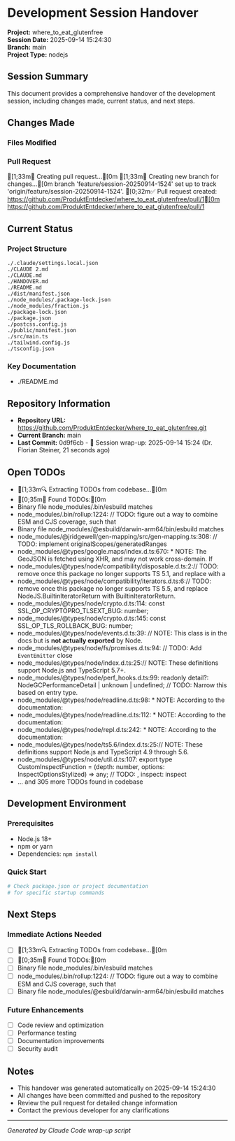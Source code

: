 # Development Session Handover

**Project:** where_to_eat_glutenfree  
**Session Date:** 2025-09-14 15:24:30  
**Branch:** main  
**Project Type:** nodejs  

## Session Summary

This document provides a comprehensive handover of the development session, including changes made, current status, and next steps.

## Changes Made

### Files Modified


### Pull Request
[1;33m🔀 Creating pull request...[0m
[1;33m📝 Creating new branch for changes...[0m
branch 'feature/session-20250914-1524' set up to track 'origin/feature/session-20250914-1524'.
[0;32m✅ Pull request created: https://github.com/ProduktEntdecker/where_to_eat_glutenfree/pull/1[0m
https://github.com/ProduktEntdecker/where_to_eat_glutenfree/pull/1

## Current Status

### Project Structure
```
./.claude/settings.local.json
./CLAUDE 2.md
./CLAUDE.md
./HANDOVER.md
./README.md
./dist/manifest.json
./node_modules/.package-lock.json
./node_modules/fraction.js
./package-lock.json
./package.json
./postcss.config.js
./public/manifest.json
./src/main.ts
./tailwind.config.js
./tsconfig.json
```

### Key Documentation
- ./README.md

## Repository Information

- **Repository URL:** https://github.com/ProduktEntdecker/where_to_eat_glutenfree.git
- **Current Branch:** main
- **Last Commit:** 0d9f6cb - 🔄 Session wrap-up: 2025-09-14 15:24 (Dr. Florian Steiner, 21 seconds ago)

## Open TODOs

- [1;33m🔍 Extracting TODOs from codebase...[0m
- [0;35m📝 Found TODOs:[0m
- Binary file node_modules/.bin/esbuild matches
- node_modules/.bin/rollup:1224:    // TODO: figure  out a  way to combine ESM and CJS coverage, such  that
- Binary file node_modules/@esbuild/darwin-arm64/bin/esbuild matches
- node_modules/@jridgewell/gen-mapping/src/gen-mapping.ts:308:  // TODO: implement originalScopes/generatedRanges
- node_modules/@types/google.maps/index.d.ts:670:     * NOTE: The GeoJSON is fetched using XHR, and may not work cross-domain. If
- node_modules/@types/node/compatibility/disposable.d.ts:2:// TODO: remove once this package no longer supports TS 5.1, and replace with a
- node_modules/@types/node/compatibility/iterators.d.ts:6:// TODO: remove once this package no longer supports TS 5.5, and replace NodeJS.BuiltinIteratorReturn with BuiltinIteratorReturn.
- node_modules/@types/node/crypto.d.ts:114:        const SSL_OP_CRYPTOPRO_TLSEXT_BUG: number;
- node_modules/@types/node/crypto.d.ts:145:        const SSL_OP_TLS_ROLLBACK_BUG: number;
- node_modules/@types/node/events.d.ts:39:    // NOTE: This class is in the docs but is **not actually exported** by Node.
- node_modules/@types/node/fs/promises.d.ts:94:    // TODO: Add `EventEmitter` close
- node_modules/@types/node/index.d.ts:25:// NOTE: These definitions support Node.js and TypeScript 5.7+.
- node_modules/@types/node/perf_hooks.d.ts:99:        readonly detail?: NodeGCPerformanceDetail | unknown | undefined; // TODO: Narrow this based on entry type.
- node_modules/@types/node/readline.d.ts:98:         * NOTE: According to the documentation:
- node_modules/@types/node/readline.d.ts:112:         * NOTE: According to the documentation:
- node_modules/@types/node/repl.d.ts:242:         * NOTE: According to the documentation:
- node_modules/@types/node/ts5.6/index.d.ts:25:// NOTE: These definitions support Node.js and TypeScript 4.9 through 5.6.
- node_modules/@types/node/util.d.ts:107:    export type CustomInspectFunction = (depth: number, options: InspectOptionsStylized) => any; // TODO: , inspect: inspect
- ... and 305 more TODOs found in codebase

## Development Environment

### Prerequisites
- Node.js 18+
- npm or yarn
- Dependencies: `npm install`

### Quick Start
```bash
# Check package.json or project documentation
# for specific startup commands
```

## Next Steps

### Immediate Actions Needed
- [ ] [1;33m🔍 Extracting TODOs from codebase...[0m
- [ ] [0;35m📝 Found TODOs:[0m
- [ ] Binary file node_modules/.bin/esbuild matches
- [ ] node_modules/.bin/rollup:1224:    // TODO: figure  out a  way to combine ESM and CJS coverage, such  that
- [ ] Binary file node_modules/@esbuild/darwin-arm64/bin/esbuild matches

### Future Enhancements
- [ ] Code review and optimization
- [ ] Performance testing
- [ ] Documentation improvements
- [ ] Security audit

## Notes

- This handover was generated automatically on 2025-09-14 15:24:30
- All changes have been committed and pushed to the repository
- Review the pull request for detailed change information
- Contact the previous developer for any clarifications

---

*Generated by Claude Code wrap-up script*

